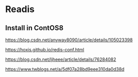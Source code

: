 # Readis

## Install in ContOS8


https://blog.csdn.net/anyway8090/article/details/105023398



https://hoxis.github.io/redis-conf.html

https://blog.csdn.net/ljheee/article/details/76284082

https://www.twblogs.net/a/5df07a28bd9eee310da0d38d